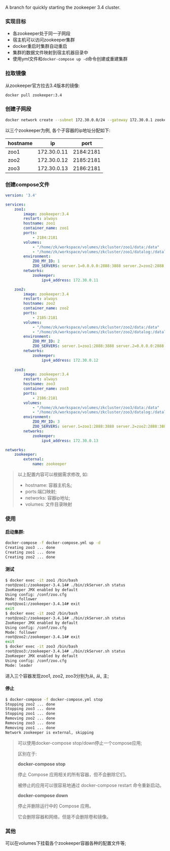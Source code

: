 A branch for quickly starting the zookeeper 3.4 cluster.

### 实现目标

-   各zookeeper处于同一子网段
-   宿主机可以访问zookeeper集群
-   docker重启时集群自动重启
-   集群的数据文件映射到宿主机器目录中
-   使用yml文件和`docker-compose up -d`命令创建或重建集群

### 拉取镜像

从zookeeper官方拉去3.4版本的镜像:

```bash
docker pull zookeeper:3.4
```

### 创建子网段

```bash
docker network create --subnet 172.30.0.0/24 --gateway 172.30.0.1 zookeeper
```

以三个zookeeper为例, 各个子容器的ip地址分配如下:

| hostname | ip          | port      |
| -------- | ----------- | --------- |
| zoo1     | 172.30.0.11 | 2184:2181 |
| zoo2     | 172.30.0.12 | 2185:2181 |
| zoo3     | 172.30.0.13 | 2186:2181 |

### 创建compose文件

```yaml
version: '3.4'

services: 
    zoo1:
        image: zookeeper:3.4
        restart: always
        hostname: zoo1
        container_name: zoo1
        ports:
            - 2184:2181
        volumes: 
            - "/home/zk/workspace/volumes/zkcluster/zoo1/data:/data"
            - "/home/zk/workspace/volumes/zkcluster/zoo1/datalog:/datalog"
        environment: 
            ZOO_MY_ID: 1
            ZOO_SERVERS: server.1=0.0.0.0:2888:3888 server.2=zoo2:2888:3888 server.3=zoo3:2888:3888
        networks:
            zookeeper:
                ipv4_address: 172.30.0.11

    zoo2:
        image: zookeeper:3.4
        restart: always
        hostname: zoo2
        container_name: zoo2
        ports:
            - 2185:2181
        volumes: 
            - "/home/zk/workspace/volumes/zkcluster/zoo2/data:/data"
            - "/home/zk/workspace/volumes/zkcluster/zoo2/datalog:/datalog"
        environment: 
            ZOO_MY_ID: 2
            ZOO_SERVERS: server.1=zoo1:2888:3888 server.2=0.0.0.0:2888:3888 server.3=zoo3:2888:3888
        networks:
            zookeeper:
                ipv4_address: 172.30.0.12
        
    zoo3:
        image: zookeeper:3.4
        restart: always
        hostname: zoo3
        container_name: zoo3
        ports:
            - 2186:2181
        volumes: 
            - "/home/zk/workspace/volumes/zkcluster/zoo3/data:/data"
            - "/home/zk/workspace/volumes/zkcluster/zoo3/datalog:/datalog"
        environment: 
            ZOO_MY_ID: 3
            ZOO_SERVERS: server.1=zoo1:2888:3888 server.2=zoo2:2888:3888 server.3=0.0.0.0:2888:3888
        networks:
            zookeeper:
                ipv4_address: 172.30.0.13

networks: 
    zookeeper:
        external: 
            name: zookeeper 
```

>以上配置内容可以根据需求修改, 如:
>
>-   hostname: 容器主机名;
>-   ports:端口映射;
>-   networks: 容器ip地址;
>-   volumes: 文件目录映射

### 使用

#### 启动集群:

```bash
docker-compose -f docker-compose.yml up -d
Creating zoo3 ... done
Creating zoo1 ... done
Creating zoo2 ... done
```

#### 测试

```bash
$ docker exec -it zoo1 /bin/bash
root@zoo1:/zookeeper-3.4.14# ./bin/zkServer.sh status
ZooKeeper JMX enabled by default
Using config: /conf/zoo.cfg
Mode: follower
root@zoo1:/zookeeper-3.4.14# exit
exit
$ docker exec -it zoo2 /bin/bash
root@zoo2:/zookeeper-3.4.14# ./bin/zkServer.sh status
ZooKeeper JMX enabled by default
Using config: /conf/zoo.cfg
Mode: follower
root@zoo2:/zookeeper-3.4.14# exit
exit
$ docker exec -it zoo3 /bin/bash
root@zoo3:/zookeeper-3.4.14# ./bin/zkServer.sh status
ZooKeeper JMX enabled by default
Using config: /conf/zoo.cfg
Mode: leader
```

进入三个容器发现zoo1, zoo2, zoo3分别为从, 从, 主;

#### 停止

```bash
$ docker-compose -f docker-compose.yml stop
Stopping zoo2 ... done
Stopping zoo3 ... done
Stopping zoo1 ... done
Removing zoo2 ... done
Removing zoo3 ... done
Removing zoo1 ... done
Network zookeeper is external, skipping
```

>可以使用docker-compose stop/down停止一个compose应用;
>
>区别在于:
>
>**docker-compose stop**
>
>停止 Compose 应用相关的所有容器，但不会删除它们。
>
>被停止的应用可以很容易地通过 docker-compose restart 命令重新启动。
>
>**docker-compose down**
>
>停止并删除运行中的 Compose 应用。
>
>它会删除容器和网络，但是不会删除卷和镜像。

### 其他

可以在volumes下挂载各个zookeeper容器各种的配置文件等;